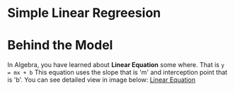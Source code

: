 # Simple Linear Regreesion

# Behind the  Model
In Algebra, you have learned about **Linear Equation** some where. That is
`y = mx + b`
This equation uses the slope that is 'm' and interception point that is 'b'. You can see detailed view in image below:
[Linear Equation](linear_equation.png)

